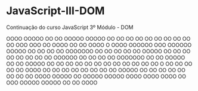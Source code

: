 # JavaScript-III-DOM
Continuação do curso JavaScript
3º Módulo - DOM


   OOOO                       OOOOO                   OO           OO              OOOOO     OOOOO   OO   OO
    OO                       OO   OO                               OO               OO OO   OO   OO  OOO OOO
    OO   OOOO  OO  OO  OOOO  O         OOOO  OOOOOO  OOO  OOOOOO  OOOOO             OO  OO  OO   OO  OOOOOOO
    OO      OO OO  OO     OO  OOOOO   OO  OO  OO  OO  OO   OO  OO  OO     OOOOOO    OO  OO  OO   OO  OOOOOOO
OO  OO   OOOOO OO  OO  OOOOO      OO  OO      OO      OO   OO  OO  OO               OO  OO  OO   OO  OO O OO
OO  OO  OO  OO  OOOO  OO  OO OO   OO  OO  OO  OO      OO   OOOOO   OO OO            OO OO   OO   OO  OO   OO
 OOOO    OOOOO   OO    OOOOO  OOOOO    OOOO  OOOO    OOOO  OO       OOO            OOOOO     OOOOO   OO   OO
                                                          OOOO


